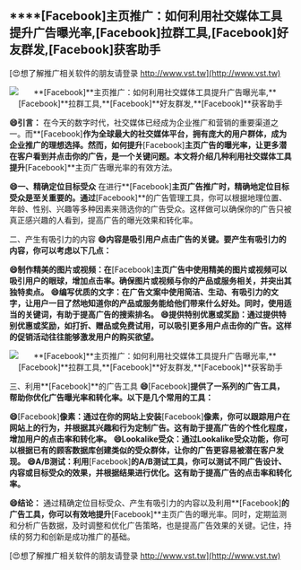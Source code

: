 ## ****[Facebook]**主页推广：如何利用社交媒体工具提升广告曝光率,**[Facebook]**拉群工具,**[Facebook]**好友群发,**[Facebook]**获客助手**

[😍想了解推广相关软件的朋友请登录 http://www.vst.tw](http://www.vst.tw)

 <center><img src="https://vst.tw/MP4/tuiguang/png/7.png" alt="**[Facebook]**主页推广：如何利用社交媒体工具提升广告曝光率,**[Facebook]**拉群工具,**[Facebook]**好友群发,**[Facebook]**获客助手"></center>

**😄引言：**
在今天的数字时代，社交媒体已经成为企业推广和营销的重要渠道之一。而**[Facebook]**作为全球最大的社交媒体平台，拥有庞大的用户群体，成为企业推广的理想选择。然而，如何提升**[Facebook]**主页广告的曝光率，让更多潜在客户看到并点击你的广告，是一个关键问题。本文将介绍几种利用社交媒体工具提升**[Facebook]**主页广告曝光率的有效方法。

**😄一、精确定位目标受众**
在进行**[Facebook]**主页广告推广时，精确地定位目标受众是至关重要的。通过**[Facebook]**的广告管理工具，你可以根据地理位置、年龄、性别、兴趣等多种因素来筛选你的广告受众。这样做可以确保你的广告只被真正感兴趣的人看到，提高广告的曝光效果和转化率。

二、产生有吸引力的内容
**😄内容是吸引用户点击广告的关键。要产生有吸引力的内容，你可以考虑以下几点：**

**😄制作精美的图片或视频：在**[Facebook]**主页广告中使用精美的图片或视频可以吸引用户的眼球，增加点击率。确保图片或视频与你的产品或服务相关，并突出其独特卖点。**
**😄编写优质的文字：在广告文案中使用简洁、生动、有吸引力的文字，让用户一目了然地知道你的产品或服务能给他们带来什么好处。同时，使用适当的关键词，有助于提高广告的搜索排名。**
**😄提供特别优惠或奖励：通过提供特别优惠或奖励，如打折、赠品或免费试用，可以吸引更多用户点击你的广告。这样的促销活动往往能够激发用户的购买欲望。**

 <center><img src="https://vst.tw/MP4/tuiguang/png/0.png" alt="**[Facebook]**主页推广：如何利用社交媒体工具提升广告曝光率,**[Facebook]**拉群工具,**[Facebook]**好友群发,**[Facebook]**获客助手"></center>

三、利用**[Facebook]**的广告工具
**😄**[Facebook]**提供了一系列的广告工具，帮助你优化广告曝光率和转化率。以下是几个常用的工具：**

**😄**[Facebook]**像素：通过在你的网站上安装**[Facebook]**像素，你可以跟踪用户在网站上的行为，并根据其兴趣和行为定制广告。这有助于提高广告的个性化程度，增加用户的点击率和转化率。**
**😄Lookalike受众：通过Lookalike受众功能，你可以根据已有的顾客数据库创建类似的受众群体，让你的广告更容易被潜在客户发现。**
**😄A/B测试：利用**[Facebook]**的A/B测试工具，你可以测试不同广告设计、内容或目标受众的效果，并根据结果进行优化。这有助于提高广告的点击率和转化率。**

**😄结论：**
通过精确定位目标受众、产生有吸引力的内容以及利用**[Facebook]**的广告工具，你可以有效地提升**[Facebook]**主页广告的曝光率。同时，定期监测和分析广告数据，及时调整和优化广告策略，也是提高广告效果的关键。记住，持续的努力和创新是成功推广的基础。

[😍想了解推广相关软件的朋友请登录 http://www.vst.tw](http://www.vst.tw)



